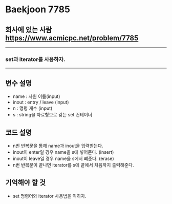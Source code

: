Baekjoon 7785
=============
회사에 있는 사람  <https://www.acmicpc.net/problem/7785>
---------------
- - -
### set과 iterator를 사용하자.
- - -
## 변수 설명
- name : 사원 이름(input)
- inout : entry / leave (input)
- n : 명령 개수 (input)
- s : string을 자료형으로 갖는 set 컨테이너

## 코드 설명
- n번 반복문을 통해 name과 inout을 입력받는다.
- inout이 enter일 경우 name을 s에 넣어준다. (insert)
- inout이 leave일 경우 name을 s에서 뺴준다. (erase)
- n번 반복문이 끝나면 iterator를 s에 끝에서 처음까지 출력해준다.

## 기억해야 할 것
- set 명령어와 iterator 사용법을 익히자.
